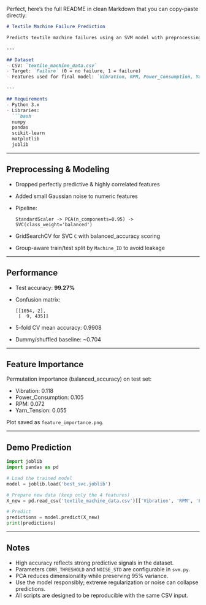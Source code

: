 Perfect, here’s the full README in clean Markdown that you can copy-paste directly:

````markdown
# Textile Machine Failure Prediction

Predicts textile machine failures using an SVM model with preprocessing, PCA, and regularization.

---

## Dataset
- CSV: `textile_machine_data.csv`
- Target: `Failure` (0 = no failure, 1 = failure)
- Features used for final model: `Vibration, RPM, Power_Consumption, Yarn_Tension`

---

## Requirements
- Python 3.x
- Libraries:
  ```bash
  numpy
  pandas
  scikit-learn
  matplotlib
  joblib
````

---

## Preprocessing & Modeling

* Dropped perfectly predictive & highly correlated features
* Added small Gaussian noise to numeric features
* Pipeline:

  ```
  StandardScaler -> PCA(n_components=0.95) -> SVC(class_weight='balanced')
  ```
* GridSearchCV for SVC `C` with balanced_accuracy scoring
* Group-aware train/test split by `Machine_ID` to avoid leakage

---

## Performance

* Test accuracy: **99.27%**
* Confusion matrix:

  ```
  [[1054, 2],
   [  9, 435]]
  ```
* 5-fold CV mean accuracy: 0.9908
* Dummy/shuffled baseline: ~0.704

---

## Feature Importance

Permutation importance (balanced_accuracy) on test set:

* Vibration: 0.118
* Power_Consumption: 0.105
* RPM: 0.072
* Yarn_Tension: 0.055

Plot saved as `feature_importance.png`.

---

## Demo Prediction

```python
import joblib
import pandas as pd

# Load the trained model
model = joblib.load('best_svc.joblib')

# Prepare new data (keep only the 4 features)
X_new = pd.read_csv('textile_machine_data.csv')[['Vibration', 'RPM', 'Power_Consumption', 'Yarn_Tension']].iloc[:5]

# Predict
predictions = model.predict(X_new)
print(predictions)
```

---

## Notes

* High accuracy reflects strong predictive signals in the dataset.
* Parameters `CORR_THRESHOLD` and `NOISE_STD` are configurable in `svm.py`.
* PCA reduces dimensionality while preserving 95% variance.
* Use the model responsibly; extreme regularization or noise can collapse predictions.
* All scripts are designed to be reproducible with the same CSV input.

```
